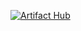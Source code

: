 [![Artifact Hub](https://img.shields.io/endpoint?url=https://artifacthub.io/badge/repository/kubeplane)](https://artifacthub.io/packages/search?repo=kubeplane)
